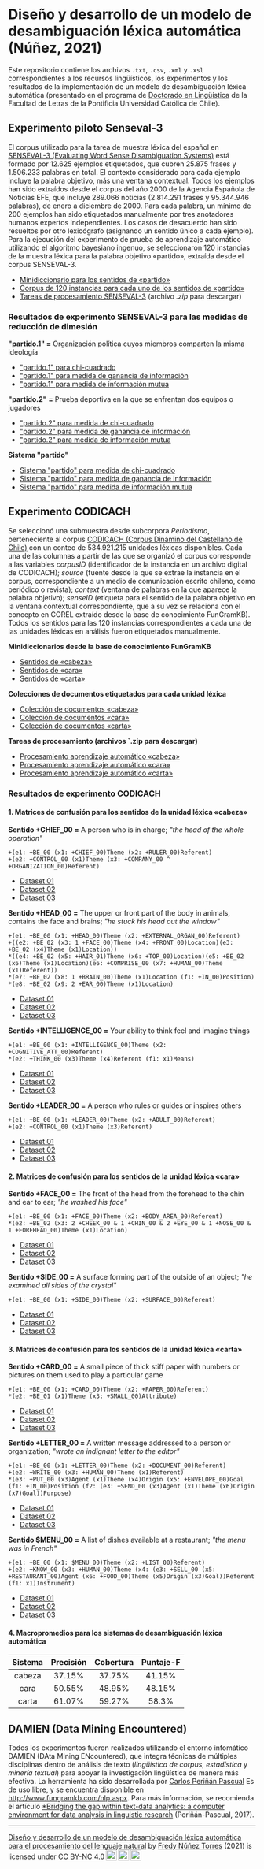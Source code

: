 # Diseño y desarrollo de un modelo de desambiguación léxica automática (Núñez, 2021)

Este repositorio contiene los archivos `.txt`, `.csv`, `.xml` y `.xsl` correspondientes a los recursos lingüísticos, los experimentos y los resultados de la implementación de un modelo de desambiguación léxica automática (presentado en el programa de [Doctorado en Lingüística](http://posgrado.letras.uc.cl/index.php/descripcion-doctorado-linguistica) de la Facultad de Letras de la Pontificia Universidad Católica de Chile).

## Experimento piloto Senseval-3
El corpus utilizado para la tarea de muestra léxica del español en [SENSEVAL-3 (Evaluating Word Sense Disambiguation Systems)](http://web.eecs.umich.edu/~mihalcea/senseval/">SENSEVAL-3) está formado por 12.625 ejemplos etiquetados, que cubren 25.875 frases y 1.506.233 palabras en total. El contexto considerado para cada ejemplo incluye la palabra objetivo, más una ventana contextual. Todos los ejemplos han sido extraídos desde el corpus del año 2000 de la Agencia Española de Noticias EFE, que incluye 289.066 noticias (2.814.291 frases y 95.344.946 palabras), de enero a diciembre de 2000. Para cada palabra, un mínimo de 200 ejemplos han sido etiquetados manualmente por tres anotadores humanos expertos independientes. Los casos de desacuerdo han sido resueltos por otro lexicógrafo (asignando un sentido único a cada ejemplo). Para la ejecución del experimento de prueba de aprendizaje automático utilizando el algoritmo bayesiano ingenuo, se seleccionaron 120 instancias de la  muestra léxica para la palabra objetivo «partido», extraída desde el corpus SENSEVAL-3.

- [Minidiccionario para los sentidos de «partido»](experimento_senseval-3/partido_minidir_senseval.xml)
- [Corpus de 120 instancias para cada uno de los sentidos de «partido»](experimento_senseval-3/partido_instancecorpus_senseval.xml)
- <a href="https://github.com/fredyrodrigors/tesis-phd/blob/main/tareas_de_procesamiento/Tareas%20de%20procesamiento%20SENSEVAL-3.zip">Tareas de procesamiento SENSEVAL-3</a> (archivo _.zip_ para descargar) 

### Resultados de experimento SENSEVAL-3 para las medidas de reducción de dimesión

**"partido.1" =**  Organización política cuyos miembros comparten la misma ideología
- ["partido.1" para chi-cuadrado](experimento_senseval-3/resultados_partido1_chisquare.csv)
- ["partido.1" para medida de ganancia de información](experimento_senseval-3/resultados_partido1_informationgain.csv)
- ["partido.1" para medida de información mutua](experimento_senseval-3/resultados_partido1_mutualinformation.csv)

**"partido.2" =**  Prueba deportiva en la que se enfrentan dos equipos o jugadores
- ["partido.2" para medida de chi-cuadrado](experimento_senseval-3/resultados_partido2_chisquare.csv)
- ["partido.2" para medida de ganancia de información](experimento_senseval-3/resultados_partido2_informationgain.csv)
- ["partido.2" para medida de información mutua](experimento_senseval-3/resultados_partido2_mutualinformation.csv)

**Sistema "partido"**
- [Sistema "partido" para medida de chi-cuadrado](experimento_senseval-3/resultados_sistemapartido_chisquare.csv)
- [Sistema "partido" para medida de ganancia de información](experimento_senseval-3/resultados_sistemapartido_informationgain.csv)
- [Sistema "partido" para medida de información mutua](experimento_senseval-3/resultados_sistemapartido_mutualinformation.csv)

## Experimento CODICACH
Se seleccionó una submuestra desde subcorpora _Periodismo_, perteneciente al corpus <a href="http://sadowsky.cl/codicach-es.html">CODICACH (Corpus Dinámino del Castellano de Chile)</a> con un conteo de 534.921.215 unidades léxicas disponibles. Cada una de las columnas a partir de las que se organizó el corpus corresponde a las variables *corpusID* (identificador de la instancia en un archivo digital de CODICACH); *source* (fuente desde la que se extrae la instancia en el corpus, correspondiente a un medio de comunicación escrito chileno, como periódico o revista); *context*  (ventana de palabras en la que aparece la palabra objetivo); *senseID* (etiqueta para el sentido de la palabra objetivo en la ventana contextual correspondiente, que a su vez se relaciona con el concepto en COREL extraído desde la base de conocimiento FunGramKB). Todos los sentidos para las 120 instancias correspondientes a cada una de las unidades léxicas en análisis fueron etiquetados manualmente.

**Minidiccionarios desde la base de conocimiento FunGramKB**
- [Sentidos de «cabeza»](mini_diccionarios_fgkb/cabeza_minidir_fgkb.csv)
- [Sentidos de «cara»](mini_diccionarios_fgkb/cara_minidir_fgkb.csv)
- [Sentidos de «carta»](mini_diccionarios_fgkb/carta_minidir_fgkb.csv)

**Colecciones de documentos etiquetados para cada unidad léxica**
- [Colección de documentos «cabeza»](corpus_seleccion_codicach/cabeza_corpus_seleccion.csv)
- [Colección de documentos «cara»](corpus_seleccion_codicach/cara_corpus_seleccion.csv)
- [Colección de documentos «carta»](corpus_seleccion_codicach/carta_corpus_seleccion.csv)

**Tareas de procesamiento (archivos `.zip para descargar)** 
- <a href="https://github.com/fredyrodrigors/tesis-phd/blob/main/tareas_de_procesamiento/Tareas%20de%20procesamiento%20experimento%20ML-CABEZA.zip">Procesamiento aprendizaje automático «cabeza»</a>
- <a href="https://github.com/fredyrodrigors/tesis-phd/blob/main/tareas_de_procesamiento/Tareas%20de%20procesamiento%20experimento%20ML-CARA.zip">Procesamiento aprendizaje automático «cara»</a>
- <a href="https://github.com/fredyrodrigors/tesis-phd/blob/main/tareas_de_procesamiento/Tareas%20de%20procesamiento%20experimento%20ML-CARTA.zip">Procesamiento aprendizaje automático «carta»</a> 

### Resultados de experimento CODICACH

#### 1. Matrices de confusión para los sentidos de la unidad léxica «cabeza»

**Sentido +CHIEF_00 =** A person who is in charge; _"the head of the whole operation"_

``````
+(e1: +BE_00 (x1: +CHIEF_00)Theme (x2: +RULER_00)Referent)
+(e2: +CONTROL_00 (x1)Theme (x3: +COMPANY_00 ^ +ORGANIZATION_00)Referent)
``````

- [Dataset 01](matrices_confusi%C3%B3n/sentidos_cabeza/chief_conmatrix_dataset_01.csv)
- [Dataset 02](matrices_confusi%C3%B3n/sentidos_cabeza/chief_conmatrix_dataset_02.csv)
- [Dataset 03](matrices_confusi%C3%B3n/sentidos_cabeza/chief_conmatrix_dataset_03.csv)

**Sentido +HEAD_00 =** The upper or front part of the body in animals, contains the face and brains; _"he stuck his head out the window"_

``````
+(e1: +BE_00 (x1: +HEAD_00)Theme (x2: +EXTERNAL_ORGAN_00)Referent)
+((e2: +BE_02 (x3: 1 +FACE_00)Theme (x4: +FRONT_00)Location)(e3: +BE_02 (x4)Theme (x1)Location)) 
*((e4: +BE_02 (x5: +HAIR_01)Theme (x6: +TOP_00)Location)(e5: +BE_02 (x6)Theme (x1)Location)(e6: +COMPRISE_00 (x7: +HUMAN_00)Theme (x1)Referent)) 
*(e7: +BE_02 (x8: 1 +BRAIN_00)Theme (x1)Location (f1: +IN_00)Position) 
*(e8: +BE_02 (x9: 2 +EAR_00)Theme (x1)Location)
``````

- [Dataset 01](matrices_confusi%C3%B3n/sentidos_cabeza/head_conmatrix_dataset_01.csv)
- [Dataset 02](matrices_confusi%C3%B3n/sentidos_cabeza/head_conmatrix_dataset_02.csv)
- [Dataset 03](matrices_confusi%C3%B3n/sentidos_cabeza/head_conmatrix_dataset_03.csv)

**Sentido +INTELLIGENCE_00 =** Your ability to think feel and imagine things

````
+(e1: +BE_00 (x1: +INTELLIGENCE_00)Theme (x2: +COGNITIVE_ATT_00)Referent) 
*(e2: +THINK_00 (x3)Theme (x4)Referent (f1: x1)Means)
````

- [Dataset 01](matrices_confusi%C3%B3n/sentidos_cabeza/intelligence_conmatrix_dataset_01.csv)
- [Dataset 02](matrices_confusi%C3%B3n/sentidos_cabeza/intelligence_conmatrix_dataset_02.csv)
- [Dataset 03](matrices_confusi%C3%B3n/sentidos_cabeza/intelligence_conmatrix_dataset_03.csv)

**Sentido +LEADER_00 =** A person who rules or guides or inspires others

````
+(e1: +BE_00 (x1: +LEADER_00)Theme (x2: +ADULT_00)Referent) 
+(e2: +CONTROL_00 (x1)Theme (x3)Referent)
````

- [Dataset 01](matrices_confusi%C3%B3n/sentidos_cabeza/leader_conmatrix_dataset_01.csv)
- [Dataset 02](matrices_confusi%C3%B3n/sentidos_cabeza/leader_conmatrix_dataset_02.csv)
- [Dataset 03](matrices_confusi%C3%B3n/sentidos_cabeza/leader_conmatrix_dataset_03.csv)

#### 2. Matrices de confusión para los sentidos de la unidad léxica «cara»

**Sentido +FACE_00 =** The front of the head from the forehead to the chin and ear to ear; _"he washed his face"_

````
+(e1: +BE_00 (x1: +FACE_00)Theme (x2: +BODY_AREA_00)Referent)
*(e2: +BE_02 (x3: 2 +CHEEK_00 & 1 +CHIN_00 & 2 +EYE_00 & 1 +NOSE_00 & 1 +FOREHEAD_00)Theme (x1)Location)
````

- [Dataset 01](matrices_confusi%C3%B3n/sentidos_cara/face_conmatrix_dataset_01.csv)
- [Dataset 02](matrices_confusi%C3%B3n/sentidos_cara/face_conmatrix_dataset_02.csv)
- [Dataset 03](matrices_confusi%C3%B3n/sentidos_cara/face_conmatrix_dataset_03.csv)

**Sentido +SIDE_00 =** A surface forming part of the outside of an object; _"he examined all sides of the crystal"_

````
+(e1: +BE_00 (x1: +SIDE_00)Theme (x2: +SURFACE_00)Referent)
````

- [Dataset 01](matrices_confusi%C3%B3n/sentidos_cara/side_conmatrix_dataset_01.csv)
- [Dataset 02](matrices_confusi%C3%B3n/sentidos_cara/side_conmatrix_dataset_02.csv)
- [Dataset 03](matrices_confusi%C3%B3n/sentidos_cara/side_conmatrix_dataset_03.csv)

#### 3. Matrices de confusión para los sentidos de la unidad léxica «carta»

**Sentido +CARD_00 =** A small piece of thick stiff paper with numbers or pictures on them used to play a particular game

````
+(e1: +BE_00 (x1: +CARD_00)Theme (x2: +PAPER_00)Referent) 
*(e2: +BE_01 (x1)Theme (x3: +SMALL_00)Attribute)
````

- [Dataset 01](matrices_confusi%C3%B3n/sentidos_carta/card_conmatrix_dataset_01.csv)
- [Dataset 02](matrices_confusi%C3%B3n/sentidos_carta/card_conmatrix_dataset_02.csv)
- [Dataset 03](matrices_confusi%C3%B3n/sentidos_carta/card_conmatrix_dataset_03.csv)

**Sentido +LETTER_00 =** A written message addressed to a person or organization; _"wrote an indignant letter to the editor"_

````
+(e1: +BE_00 (x1: +LETTER_00)Theme (x2: +DOCUMENT_00)Referent)
+(e2: +WRITE_00 (x3: +HUMAN_00)Theme (x1)Referent) 
*(e3: +PUT_00 (x3)Agent (x1)Theme (x4)Origin (x5: +ENVELOPE_00)Goal (f1: +IN_00)Position (f2: (e3: +SEND_00 (x3)Agent (x1)Theme (x6)Origin (x7)Goal))Purpose)
````

- [Dataset 01](matrices_confusi%C3%B3n/sentidos_carta/letter_conmatrix_dataset_01.csv)
- [Dataset 02](matrices_confusi%C3%B3n/sentidos_carta/letter_conmatrix_dataset_02.csv)
- [Dataset 03](matrices_confusi%C3%B3n/sentidos_carta/letter_conmatrix_dataset_03.csv)

**Sentido $MENU_00 =** A list of dishes available at a restaurant; _"the menu was in French"_

````
+(e1: +BE_00 (x1: $MENU_00)Theme (x2: +LIST_00)Referent)
+(e2: +KNOW_00 (x3: +HUMAN_00)Theme (x4: (e3: +SELL_00 (x5: +RESTAURANT_00)Agent (x6: +FOOD_00)Theme (x5)Origin (x3)Goal))Referent 
(f1: x1)Instrument)
````

- [Dataset 01](matrices_confusi%C3%B3n/sentidos_carta/menu_conmatrix_dataset_01.csv)
- [Dataset 02](matrices_confusi%C3%B3n/sentidos_carta/menu_conmatrix_dataset_02.csv)
- [Dataset 03](matrices_confusi%C3%B3n/sentidos_carta/menu_conmatrix_dataset_03.csv)

#### 4. Macropromedios para los sistemas de desambiguación léxica automática

| Sistema | Precisión | Cobertura | Puntaje-F
| :--: | :--: | :--: | :--: |
| cabeza | 37.15% | 37.75% | 41.15%
| cara | 50.55% | 48.95% | 48.15%
| carta | 61.07% | 59.27% | 58.3%

## DAMIEN (Data Mining Encountered)
Todos los experimentos fueron realizados utilizando el entorno infomático DAMIEN (DAta MIning ENcountered), que integra técnicas de múltiples disciplinas dentro de análisis de texto (*lingüística de corpus*, *estadística* y *minería textual*) para apoyar la investigación lingüística de manera más efectiva. La herramienta ha sido desarrollada por [Carlos Periñán Pascual](http://www.fungramkb.com/bio/jcperinan.html) Es de uso libre, y se encuentra disponible en <http://www.fungramkb.com/nlp.aspx>. Para más información, se recomienda el artículo [*Bridging the gap within text-data analytics: a computer environment for data analysis in linguistic research](https://ojsspdc.ulpgc.es/ojs/index.php/LFE/article/view/921/843) (Periñán-Pascual, 2017).

----

<p xmlns:cc="http://creativecommons.org/ns#" xmlns:dct="http://purl.org/dc/terms/"><a property="dct:title" rel="cc:attributionURL" href="https://github.com/fredyrodrigors/tesis-phd">Diseño y desarrollo de un modelo de desambiguación léxica automática para el procesamiento del lenguaje natural</a> by <a rel="cc:attributionURL dct:creator" property="cc:attributionName" href="https://www.researchgate.net/profile/Fredy-Nunez-Torres">Fredy Núñez Torres</a> (2021) is licensed under <a href="http://creativecommons.org/licenses/by-nc/4.0/?ref=chooser-v1" target="_blank" rel="license noopener noreferrer" style="display:inline-block;">CC BY-NC 4.0<img style="height:22px!important;margin-left:3px;vertical-align:text-bottom;" src="https://mirrors.creativecommons.org/presskit/icons/cc.svg?ref=chooser-v1"><img style="height:22px!important;margin-left:3px;vertical-align:text-bottom;" src="https://mirrors.creativecommons.org/presskit/icons/by.svg?ref=chooser-v1"><img style="height:22px!important;margin-left:3px;vertical-align:text-bottom;" src="https://mirrors.creativecommons.org/presskit/icons/nc.svg?ref=chooser-v1"></a></p>
